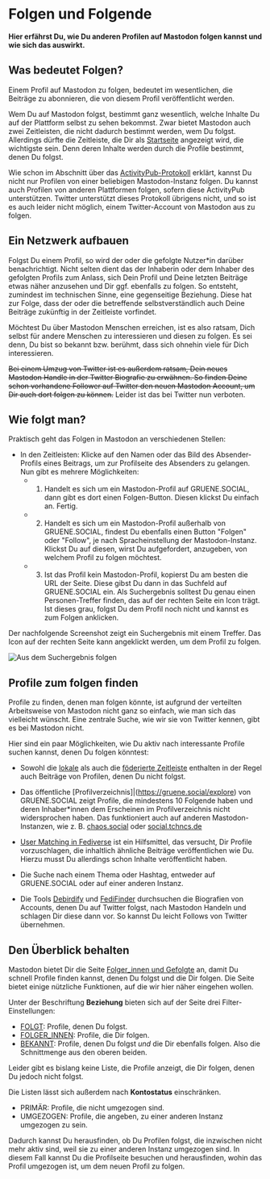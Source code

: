 # Folgen und Folgende

**Hier erfährst Du, wie Du anderen Profilen auf Mastodon folgen kannst und wie sich das auswirkt.**

## Was bedeutet Folgen?

Einem Profil auf Mastodon zu folgen, bedeutet im wesentlichen, die Beiträge zu abonnieren, die von diesem Profil veröffentlicht werden.

Wem Du auf Mastodon folgst, bestimmt ganz wesentlich, welche Inhalte Du auf der Plattform selbst zu sehen bekommst. Zwar bietet Mastodon auch zwei Zeitleisten, die nicht dadurch bestimmt werden, wem Du folgst. Allerdings dürfte die Zeitleiste, die Dir als [Startseite](https://gruene.social/web/timelines/home) angezeigt wird, die wichtigste sein. Denn deren Inhalte werden durch die Profile bestimmt, denen Du folgst.

Wie schon im Abschnitt über das [ActivityPub-Protokoll](mastodon/activcitypub.md) erklärt, kannst Du nicht nur Profilen von einer beliebigen Mastodon-Instanz folgen. Du kannst auch Profilen von anderen Plattformen folgen, sofern diese ActivityPub unterstützen. Twitter unterstützt dieses Protokoll übrigens nicht, und so ist es auch leider nicht möglich, einem Twitter-Account von Mastodon aus zu folgen.

## Ein Netzwerk aufbauen

Folgst Du einem Profil, so wird der oder die gefolgte Nutzer\*in darüber benachrichtigt. Nicht selten dient das der Inhaberin oder dem Inhaber des gefolgten Profils zum Anlass, sich Dein Profil und Deine letzten Beiträge etwas näher anzusehen und Dir ggf. ebenfalls zu folgen. So entsteht, zumindest im technischen Sinne, eine gegenseitige Beziehung. Diese hat zur Folge, dass der oder die betreffende selbstverständlich auch Deine Beiträge zukünftig in der Zeitleiste vorfindet.

Möchtest Du über Mastodon Menschen erreichen, ist es also ratsam, Dich selbst für andere Menschen zu interessieren und diesen zu folgen. Es sei denn, Du bist so bekannt bzw. berühmt, dass sich ohnehin viele für Dich interessieren.

~~Bei einem Umzug von Twitter ist es außerdem ratsam, Dein neues Mastodon Handle in der Twitter Biografie zu erwähnen. So finden Deine schon vorhandene Follower auf Twitter den neuen Mastodon Account, um Dir auch dort folgen zu können.~~ Leider ist das bei Twitter nun verboten.

## Wie folgt man?

Praktisch geht das Folgen in Mastodon an verschiedenen Stellen:

- In den Zeitleisten: Klicke auf den Namen oder das Bild des Absender-Profils eines Beitrags, um zur Profilseite des Absenders zu gelangen. Nun gibt es mehrere Möglichkeiten:
  - 1. Handelt es sich um ein Mastodon-Profil auf GRUENE.SOCIAL, dann gibt es dort einen Folgen-Button. Diesen klickst Du einfach an. Fertig.
  - 2. Handelt es sich um ein Mastodon-Profil außerhalb von GRUENE.SOCIAL, findest Du ebenfalls einen Button "Folgen" oder "Follow", je nach Spracheinstellung der Mastodon-Instanz. Klickst Du auf diesen, wirst Du aufgefordert, anzugeben, von welchem Profil zu folgen möchtest.
  - 3. Ist das Profil kein Mastodon-Profil, kopierst Du am besten die URL der Seite. Diese gibst Du dann in das Suchfeld auf GRUENE.SOCIAL ein. Als Suchergebnis solltest Du genau einen Personen-Treffer finden, das auf der rechten Seite ein Icon trägt. Ist dieses grau, folgst Du dem Profil noch nicht und kannst es zum Folgen anklicken.

Der nachfolgende Screenshot zeigt ein Suchergebnis mit einem Treffer. Das Icon auf der rechten Seite kann angeklickt werden, um dem Profil zu folgen.

![Aus dem Suchergebnis folgen](img/follow-from-search-result.png)

## Profile zum folgen finden

Profile zu finden, denen man folgen könnte, ist aufgrund der verteilten Arbeitsweise von Mastodon nicht ganz so einfach, wie man sich das vielleicht wünscht. Eine zentrale Suche, wie wir sie von Twitter kennen, gibt es bei Mastodon nicht.

Hier sind ein paar Möglichkeiten, wie Du aktiv nach interessante Profile suchen kannst, denen Du folgen könntest:

- Sowohl die [lokale](https://gruene.social/web/timelines/public/local) als auch die [föderierte Zeitleiste](https://gruene.social/web/timelines/public) enthalten in der Regel auch Beiträge von Profilen, denen Du nicht folgst.

- Das öffentliche [Profilverzeichnis]|(https://gruene.social/explore) von GRUENE.SOCIAL zeigt Profile, die mindestens 10 Folgende haben und deren Inhaber\*innen dem Erscheinen im Profilverzeichnis nicht widersprochen haben. Das funktioniert auch auf anderen Mastodon-Instanzen, wie z. B. [chaos.social](https://chaos.social/explore) oder [social.tchncs.de](https://social.tchncs.de/explore)

- [User Matching in Fediverse](https://distsn.org/user-match.html) ist ein Hilfsmittel, das versucht, Dir Profile vorzuschlagen, die inhaltlich ähnliche Beiträge veröffentlichen wie Du. Hierzu musst Du allerdings schon Inhalte veröffentlicht haben.

- Die Suche nach einem Thema oder Hashtag, entweder auf GRUENE.SOCIAL oder auf einer anderen Instanz.

- Die Tools [Debirdify](https://pruvisto.org/debirdify/) und [FediFinder](https://fedifinder.glitch.me/) durchsuchen die Biografien von Accounts, denen Du auf Twitter folgst, nach Mastodon Handeln und schlagen Dir diese dann vor. So kannst Du leicht Follows von Twitter übernehmen.

## Den Überblick behalten

Mastodon bietet Dir die Seite [Folger_innen und Gefolgte](https://gruene.social/relationships) an, damit Du schnell Profile finden kannst, denen Du folgst und die Dir folgen. Die Seite bietet einige nützliche Funktionen, auf die wir hier näher eingehen wollen.

Unter der Beschriftung **Beziehung** bieten sich auf der Seite drei Filter-Einstellungen:

- [FOLGT](https://gruene.social/relationships): Profile, denen Du folgst.
- [FOLGER_INNEN](https://gruene.social/relationships?relationship=followed_by): Profile, die Dir folgen.
- [BEKANNT](https://gruene.social/relationships?relationship=mutual): Profile, denen Du folgst _und_ die Dir ebenfalls folgen. Also die Schnittmenge aus den oberen beiden.

Leider gibt es bislang keine Liste, die Profile anzeigt, die Dir folgen, denen Du jedoch nicht folgst.

Die Listen lässt sich außerdem nach **Kontostatus** einschränken.

- PRIMÄR: Profile, die nicht umgezogen sind.
- UMGEZOGEN: Profile, die angeben, zu einer anderen Instanz umgezogen zu sein.

Dadurch kannst Du herausfinden, ob Du Profilen folgst, die inzwischen nicht mehr aktiv sind, weil sie zu einer anderen Instanz umgezogen sind. In diesem Fall kannst Du die Profilseite besuchen und herausfinden, wohin das Profil umgezogen ist, um dem neuen Profil zu folgen.

